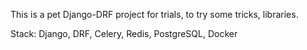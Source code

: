 This is a pet Django-DRF project for trials, 
to try some tricks, libraries.

Stack:
Django, DRF, Celery, Redis, PostgreSQL, Docker
